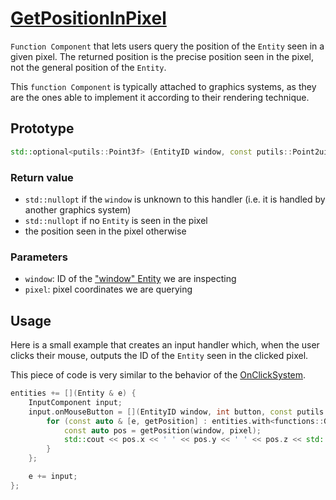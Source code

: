 # [GetPositionInPixel](GetPositionInPixel.hpp)

`Function Component` that lets users query the position of the `Entity` seen in a given pixel. The returned position is the precise position seen in the pixel, not the general position of the `Entity`.

This `function Component` is typically attached to graphics systems, as they are the ones able to implement it according to their rendering technique.

## Prototype

```cpp
std::optional<putils::Point3f> (EntityID window, const putils::Point2ui & pixel);
```

### Return value

* `std::nullopt` if the `window` is unknown to this handler (i.e. it is handled by another graphics system)
* `std::nullopt` if no `Entity` is seen in the pixel
* the position seen in the pixel otherwise

### Parameters

* `window`: ID of the ["window" Entity](WindowComponent.md) we are inspecting
* `pixel`: pixel coordinates we are querying

## Usage

Here is a small example that creates an input handler which, when the user clicks their mouse, outputs the ID of the `Entity` seen in the clicked pixel.

This piece of code is very similar to the behavior of the [OnClickSystem](../../systems/onclick/OnClickSystem.md).

```cpp
entities += [](Entity & e) {
    InputComponent input;
    input.onMouseButton = [](EntityID window, int button, const putils::Point2f & pixel, bool pressed) {
        for (const auto & [e, getPosition] : entities.with<functions::GetPositionInPixel>()) {
            const auto pos = getPosition(window, pixel);
            std::cout << pos.x << ' ' << pos.y << ' ' << pos.z << std::endl;
        }
    };

    e += input;
};
```